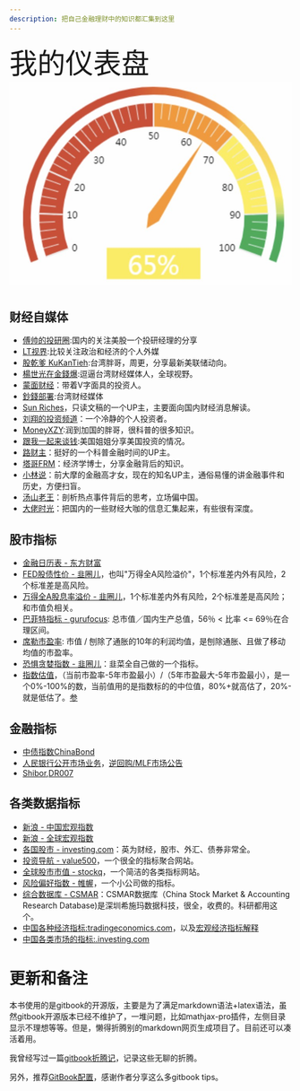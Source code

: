 ```yaml
---
description: 把自己金融理财中的知识都汇集到这里
---
```

<span style="font-size:50px;text-align:top;">我的仪表盘<span>![img25](/images/20221202/1669948616866.jpg) 

## 财经自媒体

- [傅帅的投研圈](https://mp.weixin.qq.com/mp/appmsgalbum?__biz=MzIwMzM1MDYyMw==&action=getalbum&album_id=2524008843035787264&scene=173&from_msgid=2247485862&from_itemidx=1&count=3&nolastread=1#wechat_redirect):国内的关注美股一个投研经理的分享
- [LT视界](https://www.youtube.com/c/lifetimeuscn):比较关注政治和经济的个人外媒
- [股乾爹 KuKanTieh](https://www.youtube.com/channel/UCDDneQi63kJAdr3i5VCPzHg):台湾胖哥，周更，分享最新美联储动向。
- [楊世光在金錢爆](https://www.youtube.com/c/%E9%87%91%E9%8C%A2%E7%88%86):逗逼台湾财经媒体人，全球视野。
- [蒙面财经](https://www.youtube.com/channel/UCjJklW6MyT2yjHEOrRu-FOA)：带着V字面具的投资人。
- [鈔錢部署](https://www.youtube.com/c/%E8%8F%AF%E8%A6%96%E5%84%AA%E9%81%B8-%E9%88%94%E9%8C%A2%E9%83%A8%E7%BD%B2):台湾财经媒体
- [Sun Riches](https://www.youtube.com/user/sun2823793)，只读文稿的一个UP主，主要面向国内财经消息解读。
- [刘翔的投资频道](https://www.youtube.com/channel/UC0e5c4U67Vm6sAVK0vxN3Uw)：一个冷静的个人投资者。
- [MoneyXZY](https://www.youtube.com/c/MoneyXYZ):润到加国的胖哥，很科普的很多知识。
- [跟我一起来谈钱](https://www.youtube.com/channel/UC5RtC9dKUJ9noJ4C6N4XnmQ):美国姐姐分享美国投资的情况。
- [路财主](https://www.youtube.com/channel/UCHiUGbWH0Tpudc6ImtKRWYg)：挺好的一个科普金融时间的UP主。
- [塔哥FRM](https://space.bilibili.com/1159020889/?spm_id_from=333.999.0.0)：经济学博士，分享金融背后的知识。
- [小林说](https://www.youtube.com/c/Lindsay%E8%AF%B4)：前大摩的金融高才女，现在的知名UP主，通俗易懂的讲金融事件和历史，方便扫盲。
- [汤山老王](https://www.youtube.com/c/%E6%B1%A4%E5%B1%B1%E8%80%81%E7%8E%8B/videos)：剖析热点事件背后的思考，立场偏中国。
- [大佬时光](https://www.youtube.com/channel/UCsk_KewWLxnd0Ecs0zMs1BQ)：把国内的一些财经大咖的信息汇集起来，有些很有深度。


## 股市指标
- [金融日历表 - 东方财富](https://data.eastmoney.com/cjrl/default.html)
- [FED股债性价 - 韭圈儿](https://funddb.cn/site/fed)，也叫"万得全A风险溢价"，1个标准差内外有风险，2个标准差是高风险。
- [万得全A股息率溢价 - 韭圈儿](https://funddb.cn/site/fed)，1个标准差内外有风险，2个标准差是高风险；和市值负相关。
- [巴菲特指标 - gurufocus](https://www.gurufocus.cn/indicator/global_market_valuation/CHN): 总市值／国内生产总值，56％ < 比率 <= 69％在合理区间。
- [席勒市盈率](https://www.gurufocus.cn/indicator/shiller_pe_chn): 市值 / 刨除了通胀的10年的利润均值，是刨除通胀、且做了移动均值的市盈率。
- [恐惧贪婪指数 - 韭圈儿](https://funddb.cn/tool/fear)：韭菜全自己做的一个指标。
- [指数估值](https://funddb.cn/site/index)，（当前市盈率-5年市盈最小）/（5年市盈最大-5年市盈最小），是一个0%-100%的数，当前值用的是指数标的的中位值，80%+就高估了，20%-就是低估了。[参](https://www.bilibili.com/video/BV1se4y1U7o6)


## 金融指标

- [中债指数ChinaBond](https://yield.chinabond.com.cn/cbweb-mn/indices/single_index_query?locale=zh_CN)
- [人民银行公开市场业务](http://www.pbc.gov.cn/zhengcehuobisi/125207/125213/125431/index.html)，[逆回购/MLF市场公告](http://www.pbc.gov.cn/zhengcehuobisi/125207/125213/125431/125475/index.html)
- [Shibor](https://www.shibor.org/shibor/shibortrend/),[DR007](https://www.chinamoney.com.cn/chinese/mkdatapm/)

## 各类数据指标
- [新浪 - 中国宏观指数](http://finance.sina.com.cn/mac/)
- [新浪 - 全球宏观指数](https://finance.sina.com.cn/worldmac/allindicator.shtml)
- [各国股市 - investing.com](https://cn.investing.com/equities/)：英为财经，股市、外汇、债券非常全。
- [投资导航 - value500](http://value500.com/PE.asp)，一个很全的指标聚合网站。
- [全球股市市值 - stockq](https://www.stockq.org/economy/cap.php)，一个简洁的各类指标网站。
- [风险偏好指数 - 帷幄](https://www.weivol.cn/rai/)，一个小公司做的指标。
- [综合数据库 - CSMAR](https://cn.gtadata.com/)：CSMAR数据库（China Stock Market & Accounting Research Database)是深圳希施玛数据科技，很全，收费的。科研都用这个。
- [中国各种经济指标:tradingeconomics.com](https://zh.tradingeconomics.com/china/indicators)，以及[宏观经济指标解释](https://zhuanlan.zhihu.com/p/107296111)
- [中国各类市场的指标:.investing.com](https://cn.investing.com/)



# 更新和备注

本书使用的是gitbook的开源版，主要是为了满足markdown语法+latex语法，虽然gitbook开源版本已经不维护了，一堆问题，比如mathjax-pro插件，左侧目录显示不理想等等。但是，懒得折腾别的markdown网页生成项目了。目前还可以凑活着用。

我曾经写过一篇[gitbook折腾记](https://www.piginzoo.com/tech/2021/10/15/gitbook)，记录这些无聊的折腾。

另外，推荐[GitBook配置](https://mitudegaoyang.gitbooks.io/mybook/content/tools/GitBookConfigure.html)，感谢作者分享这么多gitbook tips。
